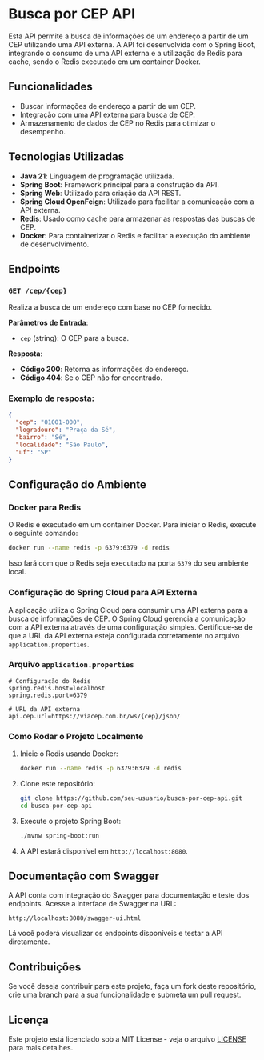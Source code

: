 
# Busca por CEP API

Esta API permite a busca de informações de um endereço a partir de um CEP utilizando uma API externa. A API foi desenvolvida com o Spring Boot, integrando o consumo de uma API externa e a utilização de Redis para cache, sendo o Redis executado em um container Docker.

## Funcionalidades

- Buscar informações de endereço a partir de um CEP.
- Integração com uma API externa para busca de CEP.
- Armazenamento de dados de CEP no Redis para otimizar o desempenho.
  
## Tecnologias Utilizadas

- **Java 21**: Linguagem de programação utilizada.
- **Spring Boot**: Framework principal para a construção da API.
- **Spring Web**: Utilizado para criação da API REST.
- **Spring Cloud OpenFeign**: Utilizado para facilitar a comunicação com a API externa.
- **Redis**: Usado como cache para armazenar as respostas das buscas de CEP.
- **Docker**: Para containerizar o Redis e facilitar a execução do ambiente de desenvolvimento.
  
## Endpoints

### `GET /cep/{cep}`

Realiza a busca de um endereço com base no CEP fornecido.

**Parâmetros de Entrada**:
- `cep` (string): O CEP para a busca.

**Resposta**:
- **Código 200**: Retorna as informações do endereço.
- **Código 404**: Se o CEP não for encontrado.

### Exemplo de resposta:
```json
{
  "cep": "01001-000",
  "logradouro": "Praça da Sé",
  "bairro": "Sé",
  "localidade": "São Paulo",
  "uf": "SP"
}
```

## Configuração do Ambiente

### Docker para Redis

O Redis é executado em um container Docker. Para iniciar o Redis, execute o seguinte comando:

```bash
docker run --name redis -p 6379:6379 -d redis
```

Isso fará com que o Redis seja executado na porta `6379` do seu ambiente local.

### Configuração do Spring Cloud para API Externa

A aplicação utiliza o Spring Cloud para consumir uma API externa para a busca de informações de CEP. O Spring Cloud gerencia a comunicação com a API externa através de uma configuração simples. Certifique-se de que a URL da API externa esteja configurada corretamente no arquivo `application.properties`.

### Arquivo `application.properties`

```properties
# Configuração do Redis
spring.redis.host=localhost
spring.redis.port=6379

# URL da API externa
api.cep.url=https://viacep.com.br/ws/{cep}/json/
```

### Como Rodar o Projeto Localmente

1. Inicie o Redis usando Docker:
    ```bash
    docker run --name redis -p 6379:6379 -d redis
    ```

2. Clone este repositório:
    ```bash
    git clone https://github.com/seu-usuario/busca-por-cep-api.git
    cd busca-por-cep-api
    ```

3. Execute o projeto Spring Boot:
    ```bash
    ./mvnw spring-boot:run
    ```

4. A API estará disponível em `http://localhost:8080`.

## Documentação com Swagger

A API conta com integração do Swagger para documentação e teste dos endpoints. Acesse a interface de Swagger na URL:

```
http://localhost:8080/swagger-ui.html
```

Lá você poderá visualizar os endpoints disponíveis e testar a API diretamente.

## Contribuições

Se você deseja contribuir para este projeto, faça um fork deste repositório, crie uma branch para a sua funcionalidade e submeta um pull request.

## Licença

Este projeto está licenciado sob a MIT License - veja o arquivo [LICENSE](LICENSE) para mais detalhes.
